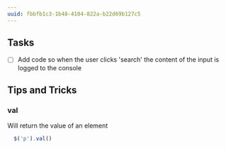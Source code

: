 ```yaml
---
uuid: fbbfb1c3-1b48-4104-822a-b22d69b127c5
---
```


## Tasks

- [ ] Add code so when the user clicks 'search' the content of the input is logged to the console


## Tips and Tricks

### val

Will return the value of an element

```javascript
  $('p').val()
```
